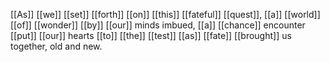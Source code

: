 [[As]] [[we]] [[set]] [[forth]] [[on]] [[this]] [[fateful]] [[quest]], [[a]] [[world]] [[of]] [[wonder]] [[by]] [[our]] minds imbued, [[a]] [[chance]] encounter [[put]] [[our]] hearts [[to]] [[the]] [[test]] [[as]] [[fate]] [[brought]] us together, old and new.


